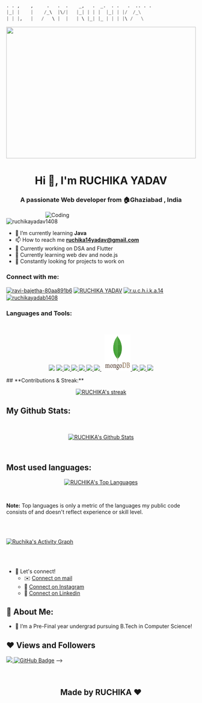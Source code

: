 <!-- [![MasterHead](https://media2.giphy.com/media/L8K62iTDkzGX6/giphy.gif?cid=ecf05e479vfivpcx94hp87pq9pu3bwcgqedxx4ytfh59jla6&rid=giphy.gif&ct=g)](https://rishavchanda.io) -->
```python
. . ,    ,     .   .  .    _,   .  _.  . .   .  .. . .
|_| |    |    /_\  |\/|   |_| | | |  |_| | |/  /_\
| | |,   |   /   \ |  |   | \ |_| |_ | | | |\ /   \
```
<a href="#"><img width="100%" height="350" src="https://media2.giphy.com/media/L8K62iTDkzGX6/giphy.gif?cid=ecf05e479vfivpcx94hp87pq9pu3bwcgqedxx4ytfh59jla6&rid=giphy.gif&ct=g"/></a>
<h1 align="center">Hi 👋, I'm  RUCHIKA YADAV</h1>
<h3 align="center">A passionate Web developer from 🏠Ghaziabad , India</h3>
<img align="right" alt="Coding" width="400" src="https://miro.medium.com/max/1400/1*lhOax3cZATGZwEhG0uTYRA.gif">
<p align="left"> <img src="https://komarev.com/ghpvc/?username=ruchikayadav1408&label=Profile%20views&color=0e75b6&style=flat" alt="ruchikayadav1408" /> </p>



- 🌱 I’m currently learning **Java** 
- 📫 How to reach me **ruchika14yadav@gmail.com**
- 🔭 Currently working on DSA and Flutter <br>
- 🔰 Currently learning web dev and node.js<br>
- 👀 Constantly looking for projects to work on <br>

<h3 align="left">Connect with me:</h3>
<p align="left">

<a href="https://www.linkedin.com/in/ruchika-connected14/" target="blank"><img align="center" src="https://raw.githubusercontent.com/rahuldkjain/github-profile-readme-generator/master/src/images/icons/Social/linked-in-alt.svg" alt="ravi-bajetha-80aa891b6" height="30" width="40" /></a>
<a href="https://fb.com/profile.php?id=100009174844223" target="blank"><img align="center" src="https://raw.githubusercontent.com/rahuldkjain/github-profile-readme-generator/master/src/images/icons/Social/facebook.svg" alt="RUCHIKA YADAV" height="30" width="40" /></a>
<a href="https://instagram.com/ravi_bajetha_" target="blank"><img align="center" src="https://raw.githubusercontent.com/rahuldkjain/github-profile-readme-generator/master/src/images/icons/Social/instagram.svg" alt="r.u.c.h.i.k.a.14" height="30" width="40" /></a>
<a href="https://leetcode.com/ruchika_14/" target="blank"><img align="center" src="https://raw.githubusercontent.com/rahuldkjain/github-profile-readme-generator/master/src/images/icons/Social/leet-code.svg" alt="ruchikayadab1408" height="30" width="40" /></a>
</p>

<h3 align="left">Languages and Tools:</h3>

<br>
<p align="center">
<a href="https://reactjs.org/" target="_blank"><img src="https://img.icons8.com/color/96/000000/c-programming.png"/></a>
<a href="https://www.w3schools.com/CPP/default.asp" target="_blank"><img src="https://img.icons8.com/color/96/000000/java-coffee-cup-logo--v1.png"/> </a> 
<a href="https://www.w3.org/html/" target="_blank"> <img src="https://img.icons8.com/color/96/000000/html-5.png"/> </a> 
<a href="https://www.w3schools.com/css/" target="_blank"> <img src="https://img.icons8.com/color/96/000000/css3.png"/> </a>
<a href="https://developer.mozilla.org/en-US/docs/Web/JavaScript" target="_blank"> <img src="https://img.icons8.com/color/96/000000/javascript.png"/> </a> 
<a href="https://www.python.org" target="_blank"> <img src="https://img.icons8.com/color/96/000000/python.png"/> </a>
<a style="padding-right:8px;" href="https://www.mysql.com/" target="_blank"> <img src="https://img.icons8.com/fluent/96/000000/mysql-logo.png"/> </a>
<a href="https://www.mongodb.com/" target="_blank"> <img src="https://raw.githubusercontent.com/devicons/devicon/master/icons/mongodb/mongodb-original-wordmark.svg" alt="mongodb" width="70" height="96"/> </a> 
    <a href="https://git-scm.com/" target="_blank"> <img src="https://img.icons8.com/color/96/000000/git.png"/> </a>
    <a href="https://www.w3schools.com/CPP/default.asp" target="_blank"><img src="https://img.icons8.com/fluency/96/000000/google-cloud.png"/> </a> 
  <a href="https://github.blog/" target="_blank"><img src="https://img.icons8.com/ios-filled/96/000000/github.png"/></a>
</p>
## **Contributions & Streak:**
<br>

<p align="center">
    <a href="https://github.com/ruchikayadav1408/github-readme-streak-stats">
        <img title="🔥 Get streak stats for your profile at git.io/streak-stats" alt="RUCHIKA's streak" src="https://github-readme-streak-stats.herokuapp.com/?user=ruchikayadav1408&theme=omni&hide_border=true&stroke=0000&background=060A0CD0"/>
    </a>
</p>

## **My Github Stats:**

  <br/>
  <p align="center">
    <a href="https://github.com/ruchikayadav1408/github-readme-stats"><img alt="RUCHIKA's Github Stats" src="https://github-readme-stats.vercel.app/api?username=ruchikayadav1408&show_icons=true&count_private=true&theme=radical&hide_border=true&bg_color=0D1117" />
    </a>
  </p>
<br>

##  **Most used languages:**

  <p align="center">
     <a href="https://github.com/ruchikayadav1408/github-readme-stats"><img alt="RUCHIKA's Top Languages" src="https://github-readme-stats.vercel.app/api/top-langs/?username=ruchikayadav1408&langs_count=8&count_private=true&layout=compact&theme=highcontrast&hide_border=true&bg_color=0D1117" />
   </a>
  </p>
  
  <br/>

  <b>Note:</b> Top languages is only a metric of the languages my public code consists of and doesn't reflect experience or skill level.


<br/>
<br/>

<a href="https://github.com/ruchikayadav1408/github-readme-activity-graph"><img alt="Ruchika's Activity Graph" src="https://activity-graph.herokuapp.com/graph?username=ruchikayadav1408&bg_color=0D1117&color=5BCDEC&line=5BCDEC&point=FFFFFF&hide_border=true" /></a>

<br/>
<br/>


- 🤝 Let's connect! <br>
  - ✉️ <A href="https://mail.google.com/mail/u/0/?fs=1&to=ruchika14yadav@gmail.com&tf=cm">Connect on mail</A> <br>
  - 📸 <A href="https://www.instagram.com/ruchii.jpeg__">Connect on Instagram</A> <br>
  - 👔 <A href="https://www.linkedin.com/in/ruchika-connected14">Connect on Linkedin</A> <br>


## 🚀 About Me:
- 🔭 I’m a Pre-Final year undergrad pursuing B.Tech in Computer Science!
<!-- - 👨‍💻I am a Front-End Developer -->
 ## :heart: Views and Followers
<a href="https://github.com/ruchikayadav1408/github-profile-views-counter">
    <img src="https://komarev.com/ghpvc/?username=ruchikayadav1408">
</a>
<a href="https://github.com/ruchikayadav1408?tab=followers"><img src="https://img.shields.io/github/followers/ruchikayadav1408?label=Followers&style=social" alt="GitHub Badge"></a> -->


 
<br>
<br><br>
<div align="center">

  ## **Made by RUCHIKA  ❤️**

</div>

